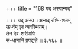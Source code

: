 +++
title = "168 यद् अस्यान्यद्"

+++
यद् अस्य +अन्यद् रश्मि-शतम्  
ऊर्ध्वम् एव व्यवस्थितम्।  
तेन देव-शरीराणि  
स-धामानि प्रपद्यते  ॥ ३.१६८ ॥